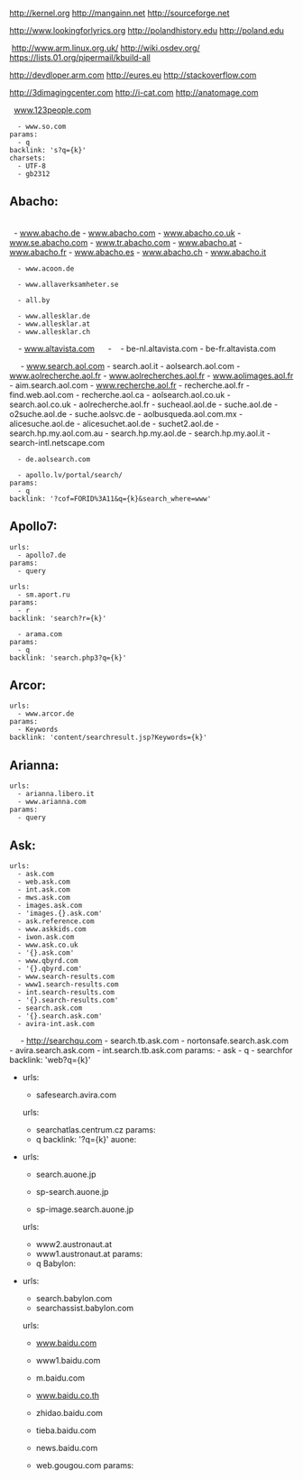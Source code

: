 http://kernel.org http://mangainn.net http://sourceforge.net 

http://www.lookingforlyrics.org http://polandhistory.edu http://poland.edu

 http://www.arm.linux.org.uk/ http://wiki.osdev.org/ https://lists.01.org/pipermail/kbuild-all
 
 http://devdloper.arm.com http://eures.eu http://stackoverflow.com
 
 http://3dimagingcenter.com http://i-cat.com http://anatomage.com
 
 
    www.123people.com

      - www.so.com
    params:
      - q
    backlink: 's?q={k}'
    charsets:
      - UTF-8
      - gb2312
Abacho:
  - 
    
   - www.abacho.de
      - www.abacho.com
      - www.abacho.co.uk
      - www.se.abacho.com
      - www.tr.abacho.com
      - www.abacho.at
      - www.abacho.fr
      - www.abacho.es
      - www.abacho.ch
      - www.abacho.it
    
      - www.acoon.de

      - www.allaverksamheter.se
   
      - all.by
    
      - www.allesklar.de
      - www.allesklar.at
      - www.allesklar.ch
    
   
   - www.altavista.com
      -
    - be-nl.altavista.com
      - be-fr.altavista.com
  
      - www.search.aol.com
      - search.aol.it
      - aolsearch.aol.com
      - www.aolrecherche.aol.fr
      - www.aolrecherches.aol.fr
      - www.aolimages.aol.fr
      - aim.search.aol.com
      - www.recherche.aol.fr
      - recherche.aol.fr
      - find.web.aol.com
      - recherche.aol.ca
      - aolsearch.aol.co.uk
      - search.aol.co.uk
      - aolrecherche.aol.fr
      - sucheaol.aol.de
      - suche.aol.de
      - o2suche.aol.de
      - suche.aolsvc.de
      - aolbusqueda.aol.com.mx
      - alicesuche.aol.de
      - alicesuchet.aol.de
      - suchet2.aol.de
      - search.hp.my.aol.com.au
      - search.hp.my.aol.de
      - search.hp.my.aol.it
      - search-intl.netscape.com
    
      - de.aolsearch.com
    
      - apollo.lv/portal/search/
    params:
      - q
    backlink: '?cof=FORID%3A11&q={k}&search_where=www'
Apollo7:
  - 
    urls:
      - apollo7.de
    params:
      - query
    
    urls:
      - sm.aport.ru
    params:
      - r
    backlink: 'search?r={k}'

      - arama.com
    params:
      - q
    backlink: 'search.php3?q={k}'
Arcor:
  - 
    urls:
      - www.arcor.de
    params:
      - Keywords
    backlink: 'content/searchresult.jsp?Keywords={k}'
Arianna:
  - 
    urls:
      - arianna.libero.it
      - www.arianna.com
    params:
      - query
    
Ask:
  - 
    urls:
      - ask.com
      - web.ask.com
      - int.ask.com
      - mws.ask.com
      - images.ask.com
      - 'images.{}.ask.com'
      - ask.reference.com
      - www.askkids.com
      - iwon.ask.com
      - www.ask.co.uk
      - '{}.ask.com'
      - www.qbyrd.com
      - '{}.qbyrd.com'
      - www.search-results.com
      - www1.search-results.com
      - int.search-results.com
      - '{}.search-results.com'
      - search.ask.com
      - '{}.search.ask.com'
      - avira-int.ask.com
      - http://searchqu.com
      - search.tb.ask.com
      - nortonsafe.search.ask.com
      - avira.search.ask.com
      - int.search.tb.ask.com
    params:
      - ask
      - q
      - searchfor
    backlink: 'web?q={k}'
  - urls:
      - safesearch.avira.com
    
    urls:
      - searchatlas.centrum.cz
    params:
      - q
    backlink: '?q={k}'
auone:
  - 
    urls:
      - search.auone.jp
      - sp-search.auone.jp
    
      - sp-image.search.auone.jp
    
    urls:
      - www2.austronaut.at
      - www1.austronaut.at
    params:
      - q
Babylon:
  - 
    urls:
      - search.babylon.com
      - searchassist.babylon.com
  
    urls:
      - www.baidu.com
      - www1.baidu.com
      - m.baidu.com
      - www.baidu.co.th
      - zhidao.baidu.com
      - tieba.baidu.com
      - news.baidu.com
    
      - web.gougou.com
    params:
